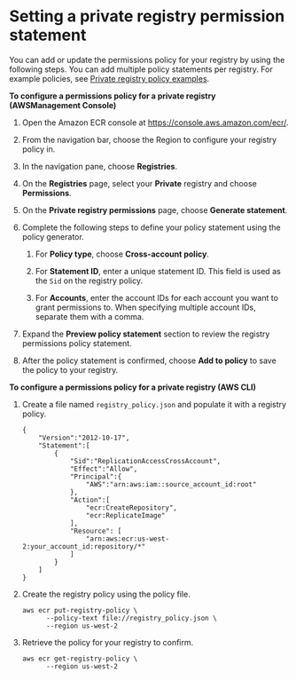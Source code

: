 # Setting a private registry permission statement<a name="registry-permissions-create"></a>

You can add or update the permissions policy for your registry by using the following steps\. You can add multiple policy statements per registry\. For example policies, see [Private registry policy examples](registry-permissions-examples.md)\.

**To configure a permissions policy for a private registry \(AWSManagement Console\)**

1. Open the Amazon ECR console at [https://console\.aws\.amazon\.com/ecr/](https://console.aws.amazon.com/ecr/)\.

1. From the navigation bar, choose the Region to configure your registry policy in\.

1. In the navigation pane, choose **Registries**\.

1. On the **Registries** page, select your **Private** registry and choose **Permissions**\.

1. On the **Private registry permissions** page, choose **Generate statement**\.

1. Complete the following steps to define your policy statement using the policy generator\.

   1. For **Policy type**, choose **Cross\-account policy**\.

   1. For **Statement ID**, enter a unique statement ID\. This field is used as the `Sid` on the registry policy\.

   1. For **Accounts**, enter the account IDs for each account you want to grant permissions to\. When specifying multiple account IDs, separate them with a comma\.

1. Expand the **Preview policy statement** section to review the registry permissions policy statement\.

1. After the policy statement is confirmed, choose **Add to policy** to save the policy to your registry\.

**To configure a permissions policy for a private registry \(AWS CLI\)**

1. Create a file named `registry_policy.json` and populate it with a registry policy\.

   ```
   {
       "Version":"2012-10-17",
       "Statement":[
           {
               "Sid":"ReplicationAccessCrossAccount",
               "Effect":"Allow",
               "Principal":{
                   "AWS":"arn:aws:iam::source_account_id:root"
               },
               "Action":[
                   "ecr:CreateRepository",
                   "ecr:ReplicateImage"
               ],
               "Resource": [
                   "arn:aws:ecr:us-west-2:your_account_id:repository/*"
               ]
           }
       ]
   }
   ```

1. Create the registry policy using the policy file\.

   ```
   aws ecr put-registry-policy \
         --policy-text file://registry_policy.json \
         --region us-west-2
   ```

1. Retrieve the policy for your registry to confirm\.

   ```
   aws ecr get-registry-policy \
         --region us-west-2
   ```